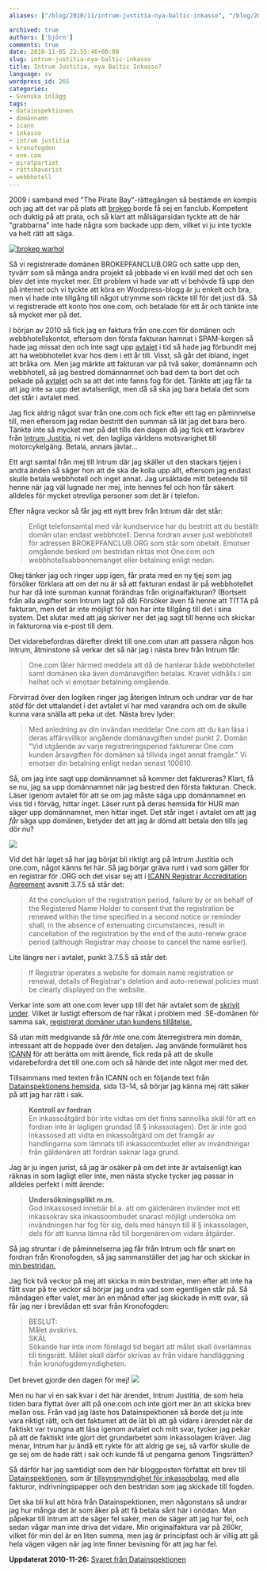 ```yaml
---
aliases: ["/blog/2010/11/intrum-justitia-nya-baltic-inkasso", "/blog/2010/11/05/intrum-justitia-nya-baltic-inkasso"]

archived: true
authors: ['björn']
comments: true
date: 2010-11-05 22:55:46+00:00
slug: intrum-justitia-nya-baltic-inkasso
title: Intrum Justitia, nya Baltic Inkasso?
language: sv
wordpress_id: 265
categories:
- Svenska inlägg
tags:
- datainspektionen
- domännamn
- icann
- inkasso
- intrum justitia
- kronofogden
- one.com
- piratpartiet
- rättshaverist
- webbhotell
---
```




2009 i samband med "The Pirate Bay"-rättegången så bestämde en kompis och jag att det var på plats att [brokep] borde få sej en fanclub. Kompetent och duktig på att prata, och så klart att målsägarsidan tyckte att de här "grabbarna" inte hade några som backade upp dem, vilket vi ju inte tyckte va helt rätt att säga.

[![brokep warhol](http://sanitarium.se/files/uploads/2010/11/brokep-warhol-top-image-2-300x80.png)](http://sanitarium.se/files/uploads/2010/11/brokep-warhol-top-image-2.png)

Så vi registrerade domänen BROKEPFANCLUB.ORG och satte upp den, tyvärr som så många andra projekt så jobbade vi en kväll med det och sen blev det inte mycket mer. Ett problem vi hade var att vi behövde få upp den på internet och vi tyckte att köra en Wordpress-blogg är ju enkelt och bra, men vi hade inte tillgång till något utrymme som räckte till för det just då. Så vi registrerade ett konto hos one.com, och betalade för ett år och tänkte inte så mycket mer på det.

I början av 2010 så fick jag en faktura från one.com för domänen och webbhotellskontot, eftersom den första fakturan hamnat i SPAM-korgen så hade jag missat den och inte sagt upp [avtalet][avtal-one] i tid så hade jag förbundit mej att ha webbhotellet kvar hos dem i ett år till. Visst, så går det ibland, inget att bråka om. Men jag märkte att fakturan var på två saker, domännamn och webbhotell, så jag bestred domännamnet och bad dem ta bort det och pekade på [avtalet][avtal-one] och sa att det inte fanns fog för det. Tänkte att jag får ta att jag inte sa upp det avtalsenligt, men då så ska jag bara betala det som det står i avtalet med.

Jag fick aldrig något svar från one.com och fick efter ett tag en påminnelse till, men eftersom jag redan bestritt den summan så lät jag det bara bero. Tänkte inte så mycket mer på det tills den dagen då jag fick ett kravbrev från [Intrum Justitia], ni vet, den lagliga världens motsvarighet till motorcykelgäng. Betala, annars jävlar...

Ett argt samtal från mej till Intrum där jag skäller ut den stackars tjejen i andra änden så säger hon att de ska de kolla upp allt, eftersom jag endast skulle betala webbhotell och inget annat. Jag ursäktade mitt beteende till henne när jag väl lugnade ner mej, inte hennes fel och hon får säkert alldeles för mycket otrevliga personer som det är i telefon. 

Efter några veckor så får jag ett nytt brev från Intrum där det står: 

> Enligt telefonsamtal med vår kundservice har du bestritt att du beställt domän utan endast webbhotell.
> Denna fordran avser just webbhotell för adressen BROKEPFANCLUB.ORG som står som obetalt. Emotser omgående besked om bestridan riktas mot One.com och webbhotellsabbonnemanget eller betalning enligt nedan.

Okej tänker jag och ringer upp igen, får prata med en ny tjej som jag försöker förklara att om det nu är så att fakturan endast är på webbhotellet hur har då inte summan kunnat förändras från originalfakturan? (Bortsett från alla avgifter som Intrum lagt på då) Försöker även få henne att TITTA på fakturan, men det är inte möjligt för hon har inte tillgång till det i sina system. Det slutar med att jag skriver ner det jag sagt till henne och skickar in fakturorna via e-post till dem. 

Det vidarebefordras därefter direkt till one.com utan att passera någon hos Intrum, åtminstone så verkar det så när jag i nästa brev från Intrum får:

> One.com låter härmed meddela att då de hanterar både webbhotellet samt domänen ska även domänavgiften betalas. 
> Kravet vidhålls i sin helhet och vi emotser betalning omgående.

Förvirrad över den logiken ringer jag återigen Intrum och undrar *var* de har *stöd* för det uttalandet i det avtalet vi har med varandra och om de skulle kunna vara snälla att peka ut det. Nästa brev lyder:

> Med anledning av din invändan meddelar One.com att du kan läsa i deras affärsvillkor angående domänavgiften under punkt 2. Domän "Vid utgående av varje registreringsperiod fakturerar One.com kunden årsavgiften för domänen så tillvida inget annat framgår." Vi emotser din betalning enligt nedan senast 100610.

Så, om jag inte sagt upp domännamnet så kommer det faktureras? Klart, få se nu, jag sa upp domännamnet när jag bestred den första fakturan. Check. Läser igenom avtalet för att se om jag måste säga upp domännamnet en viss tid i förväg, hittar inget. Läser runt på deras hemsida för HUR man säger upp domännamnet, men hittar inget. Det står inget i avtalet om att jag *får* säga upp domänen, betyder det att jag är dömd att betala den tills jag dör nu?

[![](http://sanitarium.se/files/uploads/2010/11/cussing-150x150.png)](http://sanitarium.se/files/uploads/2010/11/cussing.png)

Vid det här laget så har jag börjat bli riktigt arg på Intrum Justitia och one.com, något känns fel här. Så jag börjar gräva runt i vad som gäller för en registrar för .ORG och det visar sej att i [ICANN Registrar Accreditation Agreement][icann] avsnitt 3.7.5 så står det:

> At the conclusion of the registration period, failure by or on behalf of the Registered Name Holder to consent that the registration be renewed within the time specified in a second notice or reminder shall, in the absence of extenuating circumstances, result in cancellation of the registration by the end of the auto-renew grace period (although Registrar may choose to cancel the name earlier).

Lite längre ner i avtalet, punkt 3.7.5.5 så står det:

> If Registrar operates a website for domain name registration or renewal, details of Registrar's deletion and auto-renewal policies must be clearly displayed on the website.

Verkar inte som att one.com lever upp till det här avtalet som de [skrivit under](http://www.icann.org/en/registrars/accredited-list.html). Vilket är lustigt eftersom de har råkat i problem med .SE-domänen för samma sak, [registrerat domäner utan kundens tillåtelse.](http://www.idg.se/2.1085/1.339619/onecom-stangs-av-fran-se-domanen)

Så utan mitt medgivande så *får inte* one.com återregistrera min domän, intressant att de hoppade över den detaljen. Jag använde formuläret hos [ICANN] för att berätta om mitt ärende, fick reda på att de skulle vidarebefordra det till one.com och så hände det inte något mer med det.

Tillsammans med texten från ICANN och en följande text från [Datainspektionens hemsida][di-inkasso], sida 13-14, så börjar jag känna mej rätt säker på att jag har rätt i sak.

> **Kontroll av fordran**  
> En inkassoåtgärd bör inte vidtas om det finns sannolika skäl för att en fordran inte är lagligen grundad (8 § inkassolagen). Det är inte god inkassosed att vidta en inkassoåtgärd om det framgår av handlingarna som lämnats till inkassoombudet eller av invändningar från gäldenären att fordran saknar laga grund.  

Jag är ju ingen jurist, så jag är osäker på om det inte är avtalsenligt kan räknas in som lagligt eller inte, men nästa stycke tycker jag passar in alldeles perfekt i mitt ärende:  

> **Undersökningsplikt m.m.**  
> God inkassosed innebär bl.a. att om gäldenären invänder mot ett inkassokrav ska inkassoombudet snarast möjligt undersöka om invändningen har fog för sig, dels med hänsyn till 8 § inkassolagen, dels för att kunna lämna råd till borgenären om vidare åtgärder.

Så jag struntar i de påminnelserna jag får från Intrum och får snart en fordran från Kronofogden, så jag sammanställer det jag har och skickar in [min bestridan.][bestridan]

Jag fick två veckor på mej att skicka in min bestridan, men efter att inte ha fått svar på tre veckor så börjar jag undra vad som egentligen står på. Så måndagen efter valet, mer än en månad efter jag skickade in mitt svar, så får jag ner i brevlådan ett svar från Kronofogden:

> BESLUT:  
> Målet avskrivs.  
> SKÄL  
> Sökande har inte inom förelagd tid begärt att målet skall överlämnas till tingsrätt. Målet skall därför skrivas av från vidare handläggning från kronofogdemyndigheten.  

Det brevet gjorde den dagen för mej!
[![](http://sanitarium.se/files/uploads/2010/11/excellent-150x150.jpg)](http://sanitarium.se/files/uploads/2010/11/excellent.jpg)

Men nu har vi en sak kvar i det här ärendet, Intrum Justitia, de som hela tiden bara flyttat över allt på one.com och inte gjort mer än att skicka brev mellan oss. Från vad jag läste hos Datainspektionen så borde det ju inte vara riktigt rätt, och det faktumet att de lät bli att gå vidare i ärendet när de faktiskt var tvungna att läsa igenom avtalet och mitt svar, tycker jag pekar på att de faktiskt inte gjort det grundarbetet som inkassolagen kräver. Jag menar, Intrum har ju ändå ett rykte för att aldrig ge sej, så varför skulle de ge sej om de hade rätt i sak och kunde få ut pengarna genom Tingsrätten?

Så därför har jag samtidigt som den här bloggposten författat ett brev till [Datainspektionen][di], som är [tillsynsmyndighet för inkassobolag][di-inkassodel], med alla fakturor, indrivningspapper och den bestridan som jag skickade till fogden. 

Det ska bli kul att höra från Datainspektionen, men någonstans så undrar jag hur många det är som åker på att få betala sånt här i onödan. Man påpekar till Intrum att de säger fel saker, men de säger att jag har fel, och sedan vågar man inte driva det vidare. Min originalfaktura var på 260kr, vilket för min del är en liten summa, men jag är principfast och är villig att gå hela vägen vägen när jag inte finner bevisning för att jag har fel.

**Uppdaterat 2010-11-26:** [Svaret från Datainspektionen](/blog/2010/11/svar-fran-datainspektionen-om-intrum-justitia/)

[brokep]:http://blog.brokep.com/
[icann]:http://www.icann.org/en/registrars/ra-agreement-21may09-en.htm#3.7.5
[di-inkasso]:http://www.datainspektionen.se/Documents/faktabroschyr-allmannarad-inkasso.pdf
[bestridan]:https://docs.google.com/document/d/1vSyQs5jWkx40BOziG1J9V2aEOEgIqGFUeC03wkKiJPM/edit?hl=sv&authkey;=CM2oo6II
[avtal-one]:/files/Bilaga-1-one-terms.pdf
[Intrum Justitia]:http://www.intrum.com/sv/index.asp
[ICANN]:https://secure.wikimedia.org/wikipedia/sv/wiki/ICANN
[di-inkassodel]:http://www.datainspektionen.se/lagar-och-regler/inkassolagen/
[di]:http://www.datainspektionen.se/
